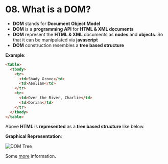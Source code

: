 # 08. What is a DOM?

- **DOM** stands for **Document Object Model**
- **DOM** is a **programming API** for **HTML & XML documents**
- **DOM** represent the **HTML & XML** documents as **nodes** and **objects**. So that it can be manipulated via **javascript**
- **DOM** construction resembles a **tree based structure**

**Example**:

```html
<table>
  <tbody> 
    <tr> 
      <td>Shady Grove</td>
      <td>Aeolian</td> 
    </tr> 
    <tr>
      <td>Over the River, Charlie</td>        
      <td>Dorian</td> 
    </tr> 
  </tbody>
</table>
```

Above **HTML** is **represented** as a **tree based structure** like below.

**Graphical Representation**:

![DOM Tree](https://www.w3.org/TR/DOM-Level-3-Core/images/table.png)

Some [more](https://developer.mozilla.org/en-US/docs/Web/API/Document_Object_Model/Introduction) information.
